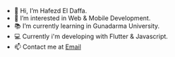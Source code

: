 - 👋 Hi, I’m Hafezd El Daffa.
- 👀 I’m interested in Web & Mobile Development.
- 📚 I’m currently learning in Gunadarma University.
- 💻 Currently i'm developing with Flutter & Javascript.
- 📫 Contact me at [Email](mailto:hafezdeldaffa9@gmail.com)

<!---
hafezdeldaffa/hafezdeldaffa is a ✨ special ✨ repository because its `README.md` (this file) appears on your GitHub profile.
You can click the Preview link to take a look at your changes.
--->
